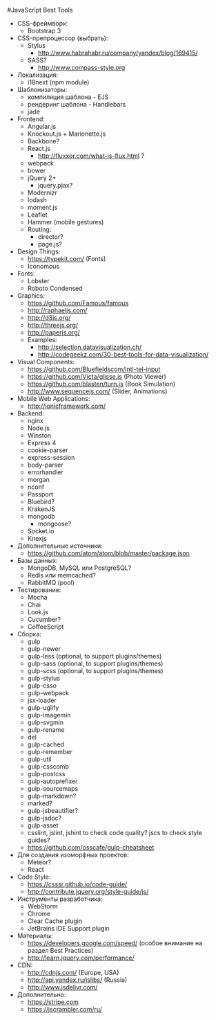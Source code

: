 #JavaScript Best Tools
- CSS-фреймворк:
  - Bootstrap 3
- CSS-препроцессор (выбрать):
  - Stylus
    + http://www.habrahabr.ru/company/yandex/blog/169415/
  - SASS?
    + http://www.compass-style.org
- Локализация:
  - i18next (npm module)
- Шаблонизаторы:
  - компиляция шаблона - EJS
  - рендеринг шаблона - Handlebars
  - jade
- Frontend:
  - Angular.js
  - Knockout.js + Marionette.js
  - Backbone?
  - React.js
    - http://fluxxor.com/what-is-flux.html ?
  - webpack
  - bower
  - jQuery 2+
    - jquery.pjax?
  - Modernizr
  - lodash
  - moment.js
  - Leaflet
  - Hammer (mobile gestures)
  - Routing:
    - director?
    - page.js?
- Design Things:
  - https://typekit.com/ (Fonts)
  - Iconomous
- Fonts:
  - Lobster
  - Roboto Condensed
- Graphics:
  - https://github.com/Famous/famous
  - http://raphaeljs.com/
  - http://d3js.org/
  - http://threejs.org/
  - http://paperjs.org/
  - Examples:
    - http://selection.datavisualization.ch/
    - http://codegeekz.com/30-best-tools-for-data-visualization/
- Visual Components:
  - https://github.com/Bluefieldscom/intl-tel-input
  - https://github.com/Victa/glisse.js (Photo Viewer)
  - https://github.com/blasten/turn.js (Book Simulation)
  - http://www.sequencejs.com/ (Slider, Animations)
- Mobile Web Applications:
  - http://ionicframework.com/
- Backend:
  - nginx
  - Node.js
  - Winston
  - Express 4
  - cookie-parser
  - express-session
  - body-parser
  - errorhandler
  - morgan
  - nconf
  - Passport
  - Bluebird?
  - KrakenJS
  - mongodb
    - mongoose?
  - Socket.io
  - Knexjs
- Дополнительные источники:
  - https://github.com/atom/atom/blob/master/package.json
- Базы данных:
  - MongoDB, MySQL или PostgreSQL?
  - Redis или memcached?
  - RabbitMQ (pool)
- Тестирование:
  - Mocha
  - Chai
  - Look.js
  - Cucumber?
  - CoffeeScript
- Сборка:
  - gulp
  - gulp-newer
  - gulp-less (optional, to support plugins/themes)
  - gulp-sass (optional, to support plugins/themes)
  - gulp-scss (optional, to support plugins/themes)
  - gulp-stylus
  - gulp-csso
  - gulp-webpack
  - jsx-loader
  - gulp-uglify
  - gulp-imagemin
  - gulp-svgmin
  - gulp-rename
  - del
  - gulp-cached
  - gulp-remember
  - gulp-util
  - gulp-csscomb
  - gulp-postcss
  - gulp-autoprefixer
  - gulp-sourcemaps
  - gulp-markdown?
  - marked?
  - gulp-jsbeautifier?
  - gulp-jsdoc?
  - gulp-asset
  - csslint, jslint, jshint to check code quality? jscs to check style guides?
  - https://github.com/osscafe/gulp-cheatsheet
- Для создания изоморфных проектов:
  - Meteor?
  - React
- Code Style:
  - https://csssr.github.io/code-guide/
  - http://contribute.jquery.org/style-guide/js/
- Инструменты разработчика:
  - WebStorm
  - Chrome
  - Clear Cache plugin
  - JetBrains IDE Support plugin
- Материалы:
  - https://developers.google.com/speed/ (особое внимание на раздел Best Practices)
  - http://learn.jquery.com/performance/
- CDN:
  - http://cdnjs.com/ (Europe, USA)
  - http://api.yandex.ru/jslibs/ (Russia)
  - http://www.jsdelivr.com/
- Дополнительно:
  - https://stripe.com
  - https://jscrambler.com/ru/
